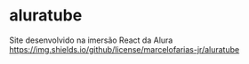 # aluratube
Site desenvolvido na imersão React da Alura
https://img.shields.io/github/license/marcelofarias-jr/aluratube
